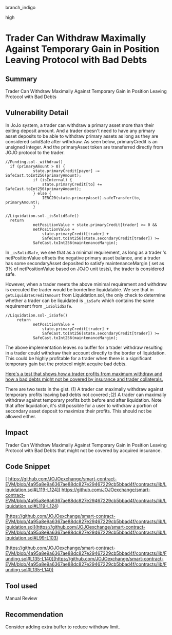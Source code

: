 branch_indigo

high

# Trader Can Withdraw Maximally Against Temporary Gain in Position Leaving Protocol with Bad Debts

## Summary
Trader Can Withdraw Maximally Against Temporary Gain in Position Leaving Protocol with Bad Debts
## Vulnerability Detail
In JoJo system, a trader can withdraw a primary asset more than their exiting deposit amount.  And a trader doesn't need to have any primary asset deposits to be able to withdraw primary assets as long as they are considered solidSafe after withdraw. As seen below, primaryCredit is an unsigned integer. And the primaryAsset token are transferred directly from JOJO protocol to the trader.

```solidity
//Funding.sol-_withdraw()
  if (primaryAmount > 0) {
            state.primaryCredit[payer] -= SafeCast.toInt256(primaryAmount); 
            if (isInternal) {
                state.primaryCredit[to] += SafeCast.toInt256(primaryAmount);
            } else {
                IERC20(state.primaryAsset).safeTransfer(to, primaryAmount);
            }
```
```solidity
//Liquidation.sol-_isSolidSafe()
  return
            netPositionValue + state.primaryCredit[trader] >= 0 &&
            netPositionValue +
                state.primaryCredit[trader] +
                SafeCast.toInt256(state.secondaryCredit[trader]) >=
            SafeCast.toInt256(maintenanceMargin);
```
In `_isSolidSafe`, we see that as a minimal requirement, as long as a trader 's netPositionValue offsets the negative primary asset balance, and a trader has some secondaryAsset deposited to satisfy maintenanceMargin ( set as 3% of netPositionValue based on JOJO unit tests), the trader is considered safe.

However, when a trader meets the above minimal requirement and withdraw is executed the trader would be borderline liquidatable. We see that in `getLiquidateCreditAmount` from Liquidation.sol, the only check to determine whether a trader can be liquidated is `_isSafe` which contains the same requirement from `_isSolidSafe`.

```solidity
//Liquidation.sol-_isSafe()
     return
            netPositionValue +
                state.primaryCredit[trader] +
                SafeCast.toInt256(state.secondaryCredit[trader]) >=
            SafeCast.toInt256(maintenanceMargin);
```
The above implementation leaves no buffer for a trader withdraw resulting in a trader could withdraw their account directly to the border of liquidation. This could be highly profitable for a trader when there is a significant temporary gain but the protocol might acquire bad debts.

[Here's a test that shows how a trader profits from maximum withdraw and how a bad debts might not be covered by insurance and  trader collaterals.](https://gist.github.com/bzpassersby/45e4de45f2216c3d00198db220dd94b2)

There are two tests in the gist. (1) A trader can maximally withdraw against temporary profits leaving bad debts not covered ;(2) A trader can maximally withdraw against temporary profits both before and after liquidation. Note that after liquidation, it's still possible for a user to withdraw a portion of secondary asset deposit to maximize their profits. This should not be allowed either. 

## Impact
Trader Can Withdraw Maximally Against Temporary Gain in Position Leaving Protocol with Bad Debts that might not be covered by acquired insurance.

## Code Snippet
[
https://github.com/JOJOexchange/smart-contract-EVM/blob/4a95a8e9a6367ae88dc827e29467229cb5bbad4f/contracts/lib/Liquidation.sol#L119-L124](
https://github.com/JOJOexchange/smart-contract-EVM/blob/4a95a8e9a6367ae88dc827e29467229cb5bbad4f/contracts/lib/Liquidation.sol#L119-L124)

[https://github.com/JOJOexchange/smart-contract-EVM/blob/4a95a8e9a6367ae88dc827e29467229cb5bbad4f/contracts/lib/Liquidation.sol](https://github.com/JOJOexchange/smart-contract-EVM/blob/4a95a8e9a6367ae88dc827e29467229cb5bbad4f/contracts/lib/Liquidation.sol#L99-L103)

[https://github.com/JOJOexchange/smart-contract-EVM/blob/4a95a8e9a6367ae88dc827e29467229cb5bbad4f/contracts/lib/Funding.sol#L135-L140](https://github.com/JOJOexchange/smart-contract-EVM/blob/4a95a8e9a6367ae88dc827e29467229cb5bbad4f/contracts/lib/Funding.sol#L135-L140)
## Tool used

Manual Review

## Recommendation
Consider adding extra buffer to reduce withdraw limit.
